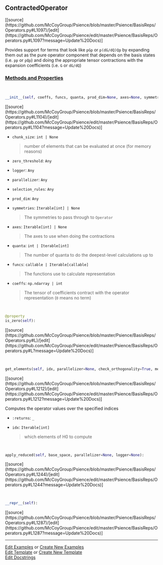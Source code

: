 ## <a id="Psience.BasisReps.Operators.ContractedOperator">ContractedOperator</a> 
<div class="docs-source-link" markdown="1">
[[source](https://github.com/McCoyGroup/Psience/blob/master/Psience/BasisReps/Operators.py#L1097)/[edit](https://github.com/McCoyGroup/Psience/edit/master/Psience/BasisReps/Operators.py#L1097?message=Update%20Docs)]
</div>

Provides support for terms that look like `pGp` or `p(dG/dQ)Qp` by
expanding them out as the pure operator component that depends on the basis states (i.e. `pp` or `pQp`)
and doing the appropriate tensor contractions with the expansion coefficients (i.e. `G` or `dG/dQ`)

<div class="collapsible-section">
 <div class="collapsible-section collapsible-section-header" markdown="1">
 
### <a class="collapse-link" data-toggle="collapse" href="#methods">Methods and Properties</a> <a class="float-right" data-toggle="collapse" href="#methods"><i class="fa fa-chevron-down"></i></a>

 </div>
 <div class="collapsible-section collapsible-section-body collapse" id="methods" markdown="1">

<a id="Psience.BasisReps.Operators.ContractedOperator.__init__" class="docs-object-method">&nbsp;</a> 
```python
__init__(self, coeffs, funcs, quanta, prod_dim=None, axes=None, symmetries=None, selection_rules=None, selection_rule_steps=None, zero_threshold=1e-14, skipped_indices=None, skipped_coefficient_threshold=None, chunk_size=None, parallelizer=None, logger=None): 
```
<div class="docs-source-link" markdown="1">
[[source](https://github.com/McCoyGroup/Psience/blob/master/Psience/BasisReps/Operators.py#L1104)/[edit](https://github.com/McCoyGroup/Psience/edit/master/Psience/BasisReps/Operators.py#L1104?message=Update%20Docs)]
</div>


- `chunk_size`: `int | None`
    >number of elements that can be evaluated at once (for memory reasons)
- `zero_threshold`: `Any`
    >
- `logger`: `Any`
    >
- `parallelizer`: `Any`
    >
- `selection_rules`: `Any`
    >
- `prod_dim`: `Any`
    >
- `symmetries`: `Iterable[int] | None`
    >The symmetries to pass through to `Operator`
- `axes`: `Iterable[int] | None`
    >The axes to use when doing the contractions
- `quanta`: `int | Iterable[int]`
    >The number of quanta to do the deepest-level calculations up to
- `funcs`: `callable | Iterable[callable]`
    >The functions use to calculate representation
- `coeffs`: `np.ndarray | int`
    >The tensor of coefficients contract with the operator representation (`0` means no term)

<a id="Psience.BasisReps.Operators.ContractedOperator.is_zero" class="docs-object-method">&nbsp;</a> 
```python
@property
is_zero(self): 
```
<div class="docs-source-link" markdown="1">
[[source](https://github.com/McCoyGroup/Psience/blob/master/Psience/BasisReps/Operators.py#L)/[edit](https://github.com/McCoyGroup/Psience/edit/master/Psience/BasisReps/Operators.py#L?message=Update%20Docs)]
</div>

<a id="Psience.BasisReps.Operators.ContractedOperator.get_elements" class="docs-object-method">&nbsp;</a> 
```python
get_elements(self, idx, parallelizer=None, check_orthogonality=True, memory_constrained=False): 
```
<div class="docs-source-link" markdown="1">
[[source](https://github.com/McCoyGroup/Psience/blob/master/Psience/BasisReps/Operators.py#L1212)/[edit](https://github.com/McCoyGroup/Psience/edit/master/Psience/BasisReps/Operators.py#L1212?message=Update%20Docs)]
</div>

Computes the operator values over the specified indices
- `:returns`: `_`
    >
- `idx`: `Iterable[int]`
    >which elements of H0 to compute

<a id="Psience.BasisReps.Operators.ContractedOperator.apply_reduced" class="docs-object-method">&nbsp;</a> 
```python
apply_reduced(self, base_space, parallelizer=None, logger=None): 
```
<div class="docs-source-link" markdown="1">
[[source](https://github.com/McCoyGroup/Psience/blob/master/Psience/BasisReps/Operators.py#L1244)/[edit](https://github.com/McCoyGroup/Psience/edit/master/Psience/BasisReps/Operators.py#L1244?message=Update%20Docs)]
</div>

<a id="Psience.BasisReps.Operators.ContractedOperator.__repr__" class="docs-object-method">&nbsp;</a> 
```python
__repr__(self): 
```
<div class="docs-source-link" markdown="1">
[[source](https://github.com/McCoyGroup/Psience/blob/master/Psience/BasisReps/Operators.py#L1287)/[edit](https://github.com/McCoyGroup/Psience/edit/master/Psience/BasisReps/Operators.py#L1287?message=Update%20Docs)]
</div>

 </div>
</div>






___

[Edit Examples](https://github.com/McCoyGroup/Psience/edit/gh-pages/ci/examples/Psience/BasisReps/Operators/ContractedOperator.md) or 
[Create New Examples](https://github.com/McCoyGroup/Psience/new/gh-pages/?filename=ci/examples/Psience/BasisReps/Operators/ContractedOperator.md) <br/>
[Edit Template](https://github.com/McCoyGroup/Psience/edit/gh-pages/ci/docs/Psience/BasisReps/Operators/ContractedOperator.md) or 
[Create New Template](https://github.com/McCoyGroup/Psience/new/gh-pages/?filename=ci/docs/templates/Psience/BasisReps/Operators/ContractedOperator.md) <br/>
[Edit Docstrings](https://github.com/McCoyGroup/Psience/edit/master/Psience/BasisReps/Operators.py#L1097?message=Update%20Docs)